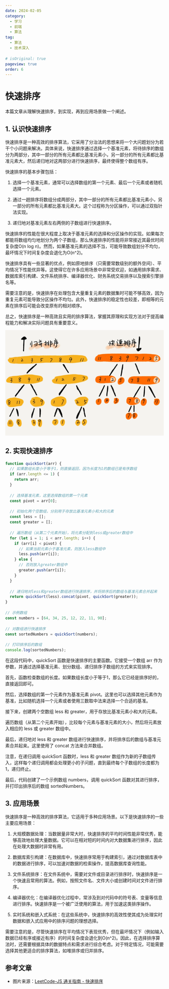 ```yaml
---
date: 2024-02-05
category:
  - 学习
  - 前端
  - 算法
tag:
  - 算法
  - 技术深入

# isOriginal: true
pageview: true
order: 6
---
```


# **快速排序**

本篇文章从理解快速排序，到实现，再到应用场景做一个阐述。
<!-- more -->

## 1. 认识快速排序

快速排序是一种高效的排序算法，它采用了分治法的思想来将一个大问题划分为若干个小问题来解决。具体来说，快速排序通过选择一个基准元素，将待排序的数组分为两部分，其中一部分的所有元素都比基准元素小，另一部分的所有元素都比基准元素大，然后递归地对这两部分进行快速排序，最终使得整个数组有序。

快速排序的基本步骤包括：

1. 选择一个基准元素，通常可以选择数组的第一个元素、最后一个元素或者随机选择一个元素。

2. 通过一趟排序将数组分成两部分，其中一部分的所有元素都比基准元素小，另一部分的所有元素都比基准元素大。这个过程称为分区操作，可以通过双指针法实现。

3. 递归地对基准元素左右两侧的子数组进行快速排序。

快速排序的性能在很大程度上取决于基准元素的选择和分区操作的实现。如果每次都能将数组均匀地划分为两个子数组，那么快速排序的性能将非常接近其最优时间复杂度O(n log n)。然而，如果基准元素的选择不当，可能导致数组划分不均匀，最坏情况下时间复杂度会退化为O(n^2)。

快速排序具有一些显著的优点，例如原地排序（只需要常数级别的额外空间）、平均情况下性能优异等。这使得它在许多应用场景中非常受欢迎，如通用排序需求、数据库索引构建、文件系统排序、编译器优化、财务系统交易排序以及搜索引擎排名等。

需要注意的是，快速排序在处理包含大量重复元素的数据集时可能不够高效，因为重复元素可能导致分区操作不均匀。此外，快速排序的稳定性也较差，即相等的元素在排序后可能会改变原有的相对顺序。

总之，快速排序是一种高效且实用的排序算法，掌握其原理和实现方法对于提高编程能力和解决实际问题具有重要意义。

![快速排序示意图](./assets/6-quick/1.png)

## 2. 实现快速排序

```js
function quickSort(arr) {
  // 如果数组长度小于等于1，则直接返回，因为长度为1的数组已是有序数组
  if (arr.length <= 1) {
    return arr;
  }

  // 选择基准元素，这里选择数组的第一个元素
  const pivot = arr[0];

  // 初始化两个空数组，分别用于存放比基准元素小和大的元素
  const less = [];
  const greater = [];

  // 遍历数组（从第二个元素开始），将元素分配到less或greater数组中
  for (let i = 1; i < arr.length; i++) {
    if (arr[i] < pivot) {
      // 如果当前元素小于基准元素，则放入less数组中
      less.push(arr[i]);
    } else {
      // 否则放入greater数组中
      greater.push(arr[i]);
    }
  }

  // 递归地对less和greater数组进行快速排序，并将排序后的数组与基准元素合并起来
  return quickSort(less).concat(pivot, quickSort(greater));
}

// 示例数组
const numbers = [64, 34, 25, 12, 22, 11, 90];

// 对数组进行快速排序
const sortedNumbers = quickSort(numbers);

// 打印排序后的数组
console.log(sortedNumbers);
```

在这段代码中，quickSort 函数是快速排序的主要函数。它接受一个数组 arr 作为参数，并通过选择基准元素、划分数组、递归排序子数组的方式来实现排序。

首先，函数检查数组的长度。如果数组长度小于等于1，那么它已经是排序好的，直接返回即可。

然后，选择数组的第一个元素作为基准元素 pivot。这里也可以选择其他元素作为基准，比如随机选择一个元素或者使用三数取中法来选择一个合适的基准。

接下来，创建两个空数组 less 和 greater，用于存放比基准元素小和大的元素。

遍历数组（从第二个元素开始），比较每个元素与基准元素的大小，然后将元素放入相应的 less 或 greater 数组中。

最后，递归地对 less 和 greater 数组进行快速排序，并将排序后的数组与基准元素合并起来。这里使用了 concat 方法来合并数组。

注意，在递归调用 quickSort 函数时，less 和 greater 数组作为新的子数组传入，这样每个递归调用都会处理更小的子问题，直到最终每个子数组的长度都为1，递归终止。

最后，代码创建了一个示例数组 numbers，调用 quickSort 函数对其进行排序，并打印出排序后的数组 sortedNumbers。

## 3. 应用场景

快速排序是一种高效的排序算法，它适用于多种应用场景。以下是快速排序的一些主要应用场景：

1. 大规模数据处理：当数据量非常大时，快速排序的平均时间性能非常优秀，能够高效地处理大量数据。它可以在相对短的时间内对大数据集进行排序，因此在处理大数据时非常有用。

2. 数据库索引构建：在数据库中，快速排序常用于构建索引，通过对数据库表中的数据进行排序，可以加速对数据的检索操作，提高数据库查询性能。

3. 文件系统排序：在文件系统中，需要对文件或目录进行排序时，快速排序是一个快速且常用的算法。例如，按照文件名、文件大小或创建时间对文件进行排序。

4. 编译器优化：在编译器优化过程中，常涉及到对代码中的符号表、变量等信息进行排序。快速排序是一个被广泛使用的算法，用于加速这类排序操作。

5. 实时系统和嵌入式系统：在这些系统中，快速排序的高效性使其成为处理实时数据和嵌入式应用中的排序问题的理想选择。

需要注意的是，尽管快速排序在平均情况下表现优秀，但在最坏情况下（例如输入数据已经有序或接近有序）的时间复杂度会退化到O(n^2)。因此，在选择排序算法时，还需要根据具体的数据特点和需求进行综合考虑。对于特定情况，可能需要选择其他更适合的排序算法，如堆排序或归并排序。

## 参考文章

- 图片来源：[LeetCode-JS 通关指南 - 快速排序](https://2xiao.github.io/leetcode-js/leetcode/algorithm/sort.html#%E5%BF%AB%E9%80%9F%E6%8E%92%E5%BA%8F-quick-sort)
